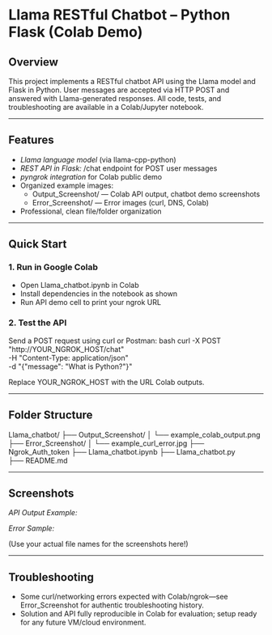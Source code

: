 # Llama RESTful Chatbot – Python Flask (Colab Demo)

## Overview

This project implements a RESTful chatbot API using the Llama model and Flask in Python. User messages are accepted via HTTP POST and answered with Llama-generated responses. All code, tests, and troubleshooting are available in a Colab/Jupyter notebook.

***

## Features

- *Llama language model* (via llama-cpp-python)
- *REST API in Flask:* /chat endpoint for POST user messages
- *pyngrok integration* for Colab public demo
- Organized example images:
  - Output_Screenshot/ — Colab API output, chatbot demo screenshots
  - Error_Screenshot/ — Error images (curl, DNS, Colab)
- Professional, clean file/folder organization

***

## Quick Start

### 1. Run in Google Colab

- Open Llama_chatbot.ipynb in Colab
- Install dependencies in the notebook as shown
- Run API demo cell to print your ngrok URL

### 2. Test the API

Send a POST request using curl or Postman:
bash
curl -X POST "http://YOUR_NGROK_HOST/chat" \
     -H "Content-Type: application/json" \
     -d "{\"message\": \"What is Python?\"}"

Replace YOUR_NGROK_HOST with the URL Colab outputs.

***

## Folder Structure


Llama_chatbot/
├── Output_Screenshot/
│   └── example_colab_output.png
├── Error_Screenshot/
│   └── example_curl_error.jpg
├── Ngrok_Auth_token
├── Llama_chatbot.ipynb
├── Llama_chatbot.py
├── README.md 

***

## Screenshots

*API Output Example:*  


*Error Sample:*  


(Use your actual file names for the screenshots here!)

***

## Troubleshooting

- Some curl/networking errors expected with Colab/ngrok—see Error_Screenshot for authentic troubleshooting history.
- Solution and API fully reproducible in Colab for evaluation; setup ready for any future VM/cloud environment.
